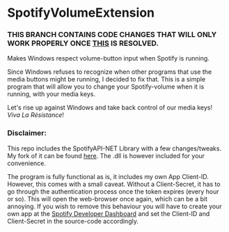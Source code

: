 # SpotifyVolumeExtension

### THIS BRANCH CONTAINS CODE CHANGES THAT WILL ONLY WORK PROPERLY ONCE **[THIS](https://github.com/spotify/web-api/issues/1133)** IS RESOLVED.


Makes Windows respect volume-button input when Spotify is running.

Since Windows refuses to recognize when other programs that use the media buttons might be running, I decided to fix that.
This is a simple program that will allow you to change your Spotify-volume when it is running, with your media keys.

Let's rise up against Windows and take back control of our media keys! *Viva La Résistance*!

### Disclaimer:
This repo includes the SpotifyAPI-NET Library with a few changes/tweaks. My fork of it can be found [here](https://github.com/calledude/SpotifyAPI-NET). The .dll is however included for your convenience.

The program is fully functional as is, it includes my own App Client-ID. However, this comes with a small caveat. Without a Client-Secret, it has to go through the authentication process once the token expires (every hour or so). This will open the web-browser once again, which can be a bit annoying. If you wish to remove this behaviour you will have to create your own app at the [Spotify Developer Dashboard](https://developer.spotify.com/) and set the Client-ID and Client-Secret in the source-code accordingly.
